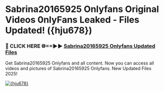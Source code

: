 # Sabrina20165925 Onlyfans Original Videos 0nlyFans Leaked - Files Updated! ({hju678})

<h3>🔴 CLICK HERE 🌐==►► <a href="https://tinyurl.com/ms9xzufz" rel="nofollow">Sabrina20165925 Onlyfans Updated Files</a></h3>

Get Sabrina20165925 Onlyfans and all content. Now you can access all videos and pictures of Sabrina20165925 Onlyfans. New Updated Files 2025!

[![{hju678}](https://i.imgur.com/PQ7UWWw.gif)](https://tinyurl.com/ms9xzufz)